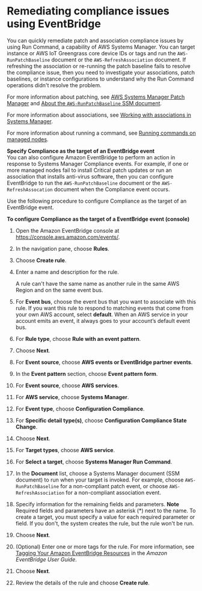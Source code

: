 # Remediating compliance issues using EventBridge<a name="sysman-compliance-fixing"></a>

You can quickly remediate patch and association compliance issues by using Run Command, a capability of AWS Systems Manager\. You can target instance or AWS IoT Greengrass core device IDs or tags and run the `AWS-RunPatchBaseline` document or the `AWS-RefreshAssociation` document\. If refreshing the association or re\-running the patch baseline fails to resolve the compliance issue, then you need to investigate your associations, patch baselines, or instance configurations to understand why the Run Command operations didn't resolve the problem\. 

For more information about patching, see [AWS Systems Manager Patch Manager](systems-manager-patch.md) and [About the `AWS-RunPatchBaseline` SSM document](patch-manager-about-aws-runpatchbaseline.md)\.

For more information about associations, see [Working with associations in Systems Manager](systems-manager-associations.md)\.

For more information about running a command, see [Running commands on managed nodes](run-command.md)\.

**Specify Compliance as the target of an EventBridge event**  
You can also configure Amazon EventBridge to perform an action in response to Systems Manager Compliance events\. For example, if one or more managed nodes fail to install Critical patch updates or run an association that installs anti\-virus software, then you can configure EventBridge to run the `AWS-RunPatchBaseline` document or the `AWS-RefreshAssocation` document when the Compliance event occurs\. 

Use the following procedure to configure Compliance as the target of an EventBridge event\.

**To configure Compliance as the target of a EventBridge event \(console\)**

1. Open the Amazon EventBridge console at [https://console\.aws\.amazon\.com/events/](https://console.aws.amazon.com/events/)\.

1. In the navigation pane, choose **Rules**\.

1. Choose **Create rule**\.

1. Enter a name and description for the rule\.

   A rule can't have the same name as another rule in the same AWS Region and on the same event bus\.

1. For **Event bus**, choose the event bus that you want to associate with this rule\. If you want this rule to respond to matching events that come from your own AWS account, select **default**\. When an AWS service in your account emits an event, it always goes to your account’s default event bus\.

1. For **Rule type**, choose **Rule with an event pattern**\.

1. Choose **Next**\.

1. For **Event source**, choose **AWS events or EventBridge partner events**\.

1. In the **Event pattern** section, choose **Event pattern form**\.

1. For **Event source**, choose **AWS services**\.

1. For **AWS service**, choose **Systems Manager**\.

1. For **Event type**, choose **Configuration Compliance**\.

1. For **Specific detail type\(s\)**, choose **Configuration Compliance State Change**\.

1. Choose **Next**\.

1. For **Target types**, choose **AWS service**\.

1. For **Select a target**, choose **Systems Manager Run Command**\.

1. In the **Document** list, choose a Systems Manager document \(SSM document\) to run when your target is invoked\. For example, choose `AWS-RunPatchBaseline` for a non\-compliant patch event, or choose `AWS-RefreshAssociation` for a non\-compliant association event\.

1. Specify information for the remaining fields and parameters\.
**Note**  
Required fields and parameters have an asterisk \(\*\) next to the name\. To create a target, you must specify a value for each required parameter or field\. If you don't, the system creates the rule, but the rule won't be run\.

1. Choose **Next**\.

1. \(Optional\) Enter one or more tags for the rule\. For more information, see [Tagging Your Amazon EventBridge Resources](https://docs.aws.amazon.com/eventbridge/latest/userguide/eventbridge-tagging.html) in the *Amazon EventBridge User Guide*\.

1. Choose **Next**\.

1. Review the details of the rule and choose **Create rule**\.